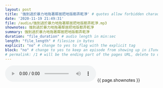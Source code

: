 ```yaml
---
layout: post
title: '強到過於暴力地拖著鄰居把地版都弄乾淨' # quotes allow forbidden characters like the colon
date: '2020-11-19 21:49:31'
file: /audio/強到過於暴力地拖著鄰居把地版都弄乾淨.mp3
shownotes: 強到過於暴力地拖著鄰居把地版都弄乾淨
summary: 強到過於暴力地拖著鄰居把地版都弄乾淨
duration: "file_duration" # audio length in min:sec
length: "file_length" # filesize in bytes
explicit: "no" # change to yes to flag with the explicit tag
block: "no" # change to yes to keep an episode from showing up in iTunes
# permalink: /1 # will be the ending part of the pages URL, delete to default to the title
---
```


<audio controls>
<source src="{{site.url}}{{site.baseurl}}{{ page.file }}" type="audio/x-mp3">
Your browser does not support the audio element.
</audio>
{{ page.shownotes }}
